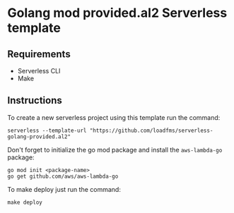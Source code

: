 # Golang mod provided.al2 Serverless template

## Requirements

- Serverless CLI
- Make

## Instructions

To create a new serverless project using this template run the command:
```console
serverless --template-url "https://github.com/loadfms/serverless-golang-provided.al2"
```

Don't forget to initialize the go mod package and install the `aws-lambda-go`
package:

```console
go mod init <package-name>
go get github.com/aws/aws-lambda-go
```

To make deploy just run the command:
```console
make deploy
```
